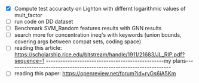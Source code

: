 - [x] Compute test accuracty on Lighton with differnt logarithmic values of mult_factor 
- [ ] run code on DD dataset
- [ ] Benchmark SVM_Random features results with GNN results
- [ ] search more for concentration ineq's with keywords (union bounds, covering args between compat sets, coding space)
- [ ] reading this article: https://scholarship.rice.edu/bitstream/handle/1911/21683/JL_RIP.pdf?sequence=1
-------------------------------------------------my plans--------------------------------------------------------------------
- [ ] reading this paper: https://openreview.net/forum?id=ryGs6iA5Km
